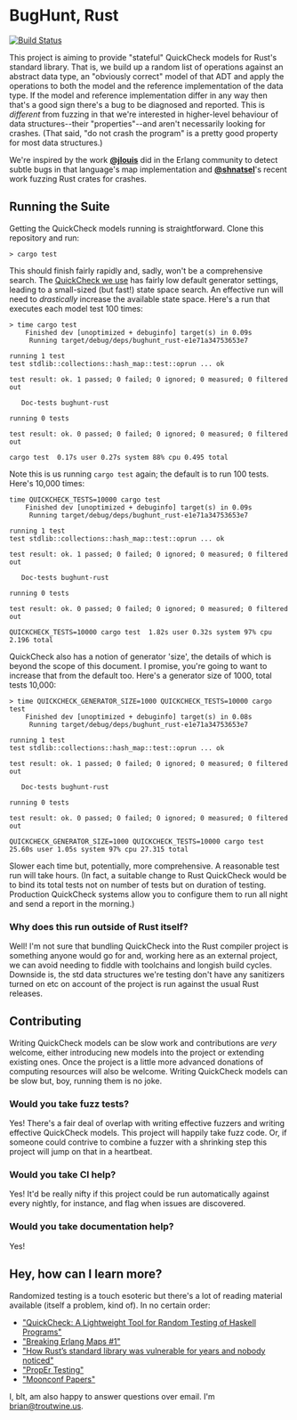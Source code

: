 # BugHunt, Rust

[![Build Status](https://travis-ci.com/blt/bughunt-rust.svg?branch=master)](https://travis-ci.com/blt/bughunt-rust)

This project is aiming to provide "stateful" QuickCheck models for Rust's
standard library. That is, we build up a random list of operations against an
abstract data type, an "obviously correct" model of that ADT and apply the
operations to both the model and the reference implementation of the data
type. If the model and reference implementation differ in any way then that's a
good sign there's a bug to be diagnosed and reported. This is _different_ from
fuzzing in that we're interested in higher-level behaviour of data
structures--their "properties"--and aren't necessarily looking for
crashes. (That said, "do not crash the program" is a pretty good property for
most data structures.)

We're inspired by the work [**@jlouis**](https://github.com/jlouis) did in the
Erlang community to detect subtle bugs in that language's map implementation and
[**@shnatsel**](https://github.com/Shnatsel)'s recent work fuzzing Rust crates
for crashes.

## Running the Suite

Getting the QuickCheck models running is straightforward. Clone this repository and run:

```
> cargo test
```

This should finish fairly rapidly and, sadly, won't be a comprehensive
search. The [QuickCheck we use](https://github.com/BurntSushi/quickcheck/) has
fairly low default generator settings, leading to a small-sized (but fast!)
state space search. An effective run will need to _drastically_ increase the
available state space. Here's a run that executes each model test 100 times:

```
> time cargo test
    Finished dev [unoptimized + debuginfo] target(s) in 0.09s
     Running target/debug/deps/bughunt_rust-e1e71a34753653e7

running 1 test
test stdlib::collections::hash_map::test::oprun ... ok

test result: ok. 1 passed; 0 failed; 0 ignored; 0 measured; 0 filtered out

   Doc-tests bughunt-rust

running 0 tests

test result: ok. 0 passed; 0 failed; 0 ignored; 0 measured; 0 filtered out

cargo test  0.17s user 0.27s system 88% cpu 0.495 total
```

Note this is us running `cargo test` again; the default is to run 100
tests. Here's 10,000 times:

```
time QUICKCHECK_TESTS=10000 cargo test
    Finished dev [unoptimized + debuginfo] target(s) in 0.09s
     Running target/debug/deps/bughunt_rust-e1e71a34753653e7

running 1 test
test stdlib::collections::hash_map::test::oprun ... ok

test result: ok. 1 passed; 0 failed; 0 ignored; 0 measured; 0 filtered out

   Doc-tests bughunt-rust

running 0 tests

test result: ok. 0 passed; 0 failed; 0 ignored; 0 measured; 0 filtered out

QUICKCHECK_TESTS=10000 cargo test  1.82s user 0.32s system 97% cpu 2.196 total
```

QuickCheck also has a notion of generator 'size', the details of which is beyond
the scope of this document. I promise, you're going to want to increase that
from the default too. Here's a generator size of 1000, total tests 10,000:

```
> time QUICKCHECK_GENERATOR_SIZE=1000 QUICKCHECK_TESTS=10000 cargo test
    Finished dev [unoptimized + debuginfo] target(s) in 0.08s
     Running target/debug/deps/bughunt_rust-e1e71a34753653e7

running 1 test
test stdlib::collections::hash_map::test::oprun ... ok

test result: ok. 1 passed; 0 failed; 0 ignored; 0 measured; 0 filtered out

   Doc-tests bughunt-rust

running 0 tests

test result: ok. 0 passed; 0 failed; 0 ignored; 0 measured; 0 filtered out

QUICKCHECK_GENERATOR_SIZE=1000 QUICKCHECK_TESTS=10000 cargo test  25.60s user 1.05s system 97% cpu 27.315 total
```

Slower each time but, potentially, more comprehensive. A reasonable test run
will take hours. (In fact, a suitable change to Rust QuickCheck would be to bind
its total tests not on number of tests but on duration of testing. Production
QuickCheck systems allow you to configure them to run all night and send a
report in the morning.)

### Why does this run outside of Rust itself?

Well! I'm not sure that bundling QuickCheck into the Rust compiler project is
something anyone would go for and, working here as an external project, we can
avoid needing to fiddle with toolchains and longish build cycles. Downside is,
the std data structures we're testing don't have any sanitizers turned on etc on
account of the project is run against the usual Rust releases.

## Contributing

Writing QuickCheck models can be slow work and contributions are _very_ welcome,
either introducing new models into the project or extending existing ones. Once
the project is a little more advanced donations of computing resources will
also be welcome. Writing QuickCheck models can be slow but, boy, running them is
no joke.

### Would you take fuzz tests?

Yes! There's a fair deal of overlap with writing effective fuzzers and writing
effective QuickCheck models. This project will happily take fuzz code. Or, if
someone could contrive to combine a fuzzer with a shrinking step this project
will jump on that in a heartbeat.

### Would you take CI help?

Yes! It'd be really nifty if this project could be run automatically against
every nightly, for instance, and flag when issues are discovered.

### Would you take documentation help?

Yes!

## Hey, how can I learn more?

Randomized testing is a touch esoteric but there's a lot of reading material
available (itself a problem, kind of). In no certain order:

* ["QuickCheck: A Lightweight Tool for Random Testing of Haskell Programs"](https://www.cs.tufts.edu/~nr/cs257/archive/john-hughes/quick.pdf)
* ["Breaking Erlang Maps #1"](https://medium.com/@jlouis666/breaking-erlang-maps-1-31952b8729e6)
* ["How Rust’s standard library was vulnerable for years and nobody noticed"](https://medium.com/@shnatsel/how-rusts-standard-library-was-vulnerable-for-years-and-nobody-noticed-aebf0503c3d6)
* ["PropEr Testing"](https://propertesting.com/)
* ["Moonconf Papers"](https://blog.troutwine.us/2016/05/26/moonconf-papers/)

I, blt, am also happy to answer questions over email. I'm brian@troutwine.us.
